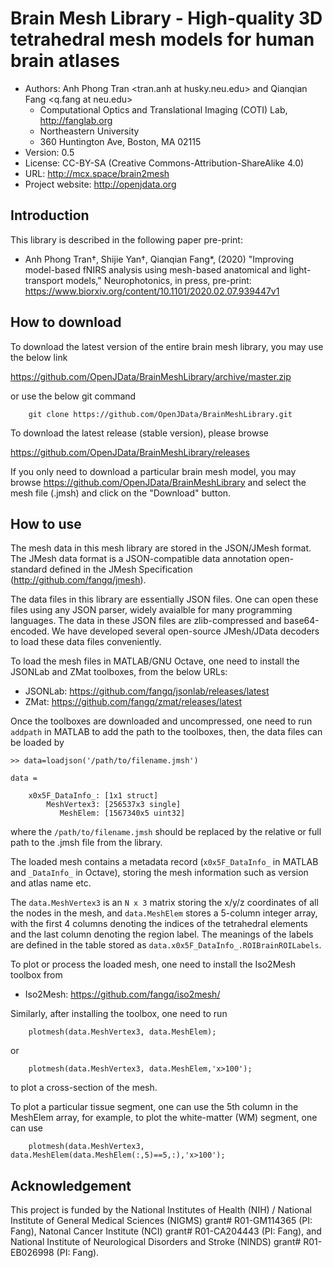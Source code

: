 # Brain Mesh Library - High-quality 3D tetrahedral mesh models for human brain atlases

* Authors: Anh Phong Tran <tran.anh at husky.neu.edu> and Qianqian Fang <q.fang at neu.edu>
  * Computational Optics and Translational Imaging (COTI) Lab, http://fanglab.org
  * Northeastern University
  * 360 Huntington Ave, Boston, MA 02115
* Version: 0.5
* License: CC-BY-SA (Creative Commons-Attribution-ShareAlike 4.0)
* URL: http://mcx.space/brain2mesh
* Project website: http://openjdata.org

## Introduction 

This library is described in the following paper pre-print:

* Anh Phong Tran†, Shijie Yan†, Qianqian Fang*, (2020) "Improving model-based fNIRS analysis using mesh-based anatomical and light-transport models," Neurophotonics, in press, pre-print: https://www.biorxiv.org/content/10.1101/2020.02.07.939447v1

## How to download

To download the latest version of the entire brain mesh library, you 
may use the below link

https://github.com/OpenJData/BrainMeshLibrary/archive/master.zip

or use the below git command
```
    git clone https://github.com/OpenJData/BrainMeshLibrary.git
```

To download the latest release (stable version), please browse

https://github.com/OpenJData/BrainMeshLibrary/releases

If you only need to download a particular brain mesh model, you 
may browse https://github.com/OpenJData/BrainMeshLibrary
and select the mesh file (.jmsh) and click on the "Download" button.

## How to use

The mesh data in this mesh library are stored in the JSON/JMesh 
format. The JMesh data format is a JSON-compatible data annotation 
open-standard defined in the JMesh Specification 
(http://github.com/fangq/jmesh).

The data files in this library are essentially JSON files. One
can open these files using any JSON parser, widely avaialble 
for many programming languages. The data in these JSON files
are zlib-compressed and base64-encoded. We have developed 
several open-source JMesh/JData decoders to load these data 
files conveniently.

To load the mesh files in MATLAB/GNU Octave, one need to install
the JSONLab and ZMat toolboxes, from the below URLs:

* JSONLab: https://github.com/fangq/jsonlab/releases/latest
* ZMat: https://github.com/fangq/zmat/releases/latest

Once the toolboxes are downloaded and uncompressed, one need
to run `addpath` in MATLAB to add the path to the toolboxes, 
then, the data files can be loaded by
```
>> data=loadjson('/path/to/filename.jmsh')

data = 

    x0x5F_DataInfo_: [1x1 struct]
        MeshVertex3: [256537x3 single]
           MeshElem: [1567340x5 uint32]
```
where the `/path/to/filename.jmsh` should be replaced by the 
relative or full path to the .jmsh file from the library.

The loaded mesh contains a metadata record (`x0x5F_DataInfo_` 
in MATLAB and `_DataInfo_` in Octave), storing the mesh
information such as version and atlas name etc.

The `data.MeshVertex3` is an `N x 3` matrix storing the 
x/y/z coordinates of all the nodes in the mesh, and 
`data.MeshElem` stores a 5-column integer array, with the 
first 4 columns denoting the indices of the tetrahedral
elements and the last column denoting the region label.
The meanings of the labels are defined in the table 
stored as `data.x0x5F_DataInfo_.ROIBrainROILabels`.

To plot or process the loaded mesh, one need to install 
the Iso2Mesh toolbox from

* Iso2Mesh: https://github.com/fangq/iso2mesh/

Similarly, after installing the toolbox, one need to run
```
    plotmesh(data.MeshVertex3, data.MeshElem);
```
or
```
    plotmesh(data.MeshVertex3, data.MeshElem,'x>100');
```
to plot a cross-section of the mesh.

To plot a particular tissue segment, one can use the 
5th column in the MeshElem array, for example, to plot the
white-matter (WM) segment, one can use

```
    plotmesh(data.MeshVertex3, data.MeshElem(data.MeshElem(:,5)==5,:),'x>100');
```

## Acknowledgement 

This project is funded by the National Institutes of Health (NIH) / 
National Institute of General Medical Sciences (NIGMS) grant# 
R01-GM114365 (PI: Fang), Natonal Cancer Institute (NCI) grant# 
R01-CA204443 (PI: Fang), and National Institute of Neurological 
Disorders and Stroke (NINDS) grant# R01-EB026998 (PI: Fang).
